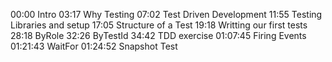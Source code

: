 00:00 Intro
03:17 Why Testing
07:02 Test Driven Development
11:55 Testing Libraries and setup
17:05 Structure of a Test
19:18 Writting our first tests
28:18 ByRole
32:26 ByTestId
34:42 TDD exercise
01:07:45 Firing Events
01:21:43 WaitFor
01:24:52 Snapshot Test
